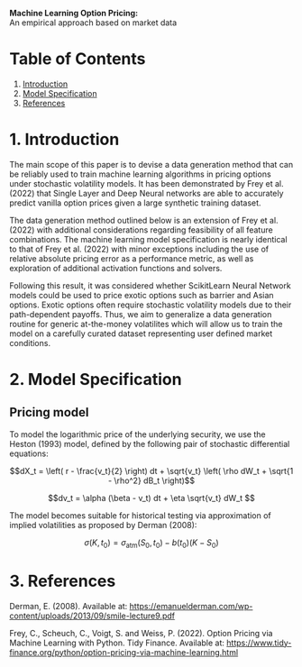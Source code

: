**Machine Learning Option Pricing:**  
An empirical approach based on market data


# Table of Contents
1. [Introduction](#introduction)
2. [Model Specification](#model-specification)
3. [References](#references)


# 1. Introduction

The main scope of this paper is to devise a data generation method that can be reliably used to train machine learning algorithms in pricing options under stochastic volatility models. It has been demonstrated by Frey et al. (2022) that Single Layer and Deep Neural networks are able to accurately predict vanilla option prices given a large synthetic training dataset. 

The data generation method outlined below is an extension of Frey et al. (2022) with additional considerations regarding feasibility of all feature combinations. The machine learning model specification is nearly identical to that of Frey et al. (2022) with minor exceptions including the use of relative absolute pricing error as a performance metric, as well as exploration of additional activation functions and solvers.

Following this result, it was considered whether ScikitLearn Neural Network models could be used to price exotic options such as barrier and Asian options. Exotic options often require stochastic volatility models due to their path-dependent payoffs. Thus, we aim to generalize a data generation routine for generic at-the-money volatilites which will allow us to train the model on a carefully curated dataset representing user defined market conditions.


# 2. Model Specification

## Pricing model

To model the logarithmic price of the underlying security, we use the Heston (1993) model, defined by the following pair of stochastic differential equations:

```math
dX_t = \left( r - \frac{v_t}{2} \right) dt + \sqrt{v_t} \left( \rho dW_t + \sqrt{1 - \rho^2} dB_t \right)
```

```math
dv_t = \alpha (\beta - v_t) dt + \eta \sqrt{v_t} dW_t

```

The model becomes suitable for historical testing via approximation of implied volatilities as proposed by Derman (2008):
```math
\sigma(K, t_0) = \sigma_{\text{atm}}(S_0, t_0) - b(t_0)(K - S_0)
```

# 3. References
Derman, E. (2008). Available at: https://emanuelderman.com/wp-content/uploads/2013/09/smile-lecture9.pdf 

Frey, C., Scheuch, C., Voigt, S. and Weiss, P. (2022). Option Pricing via Machine Learning with Python. Tidy Finance. Available at: https://www.tidy-finance.org/python/option-pricing-via-machine-learning.html
